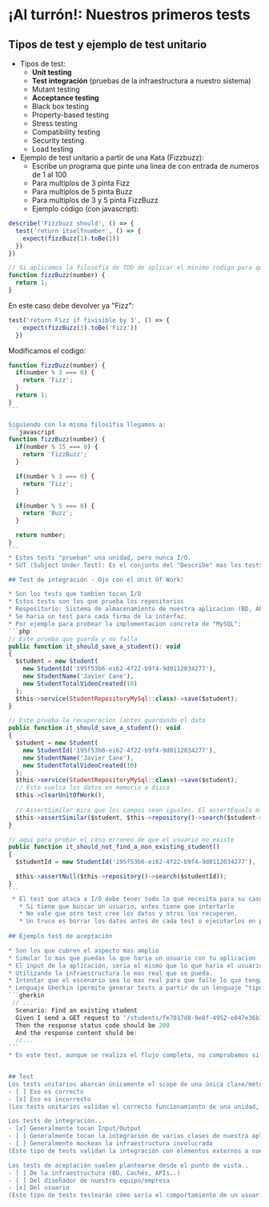 # ¡Al turrón!: Nuestros primeros tests

## Tipos de test y ejemplo de test unitario

* Tipos de test:
  * **Unit testing**
  * **Test integración** (pruebas de la infraestructura a nuestro sistema)
  * Mutant testing
  * **Acceptance testing**
  * Black box testing
  * Property-based testing
  * Stress testing
  * Compatibility testing
  * Security testing
  * Load testing
* Ejemplo de test unitario a partir de una Kata (Fizzbuzz):
  * Escribe un programa que pinte una linea de con entrada de numeros de 1 al 100
  * Para multiplos de 3 pinta Fizz
  * Para multiplos de 5 pinta Buzz
  * Para multiplos de 3 y 5 pinta FizzBuzz
  * Ejemplo código (con javascript):  
```javascript
describe('Fizzbuzz should', () => {
  test('return itselfnumber', () => {
    expect(fizzBuzz(1).toBe(1))
  })
})

// Si aplicamos la filosofia de TDD de aplicar el minimo codigo para que funcione:
function fizzBuzz(number) {
  return 1;
}
```
En este caso debe devolver ya "Fizz":
```javascript
test('return Fizz if fivisible by 3', () => {
    expect(fizzBuzz(3).toBe('Fizz'))
  })
```

Modificamos el codigo:
````javascript
function fizzBuzz(number) {
  if(number % 3 === 0) {
    return 'Fizz';
  }
  return 1;
}
```

Siguiendo con la misma filosifia llegamos a:
```javascript
function fizzBuzz(number) {
  if(number % 15 === 0) {
    return 'FizzBuzz';
  }

  if(number % 3 === 0) {
    return 'Fizz';
  }

  if(number % 5 === 0) {
    return 'Buzz';
  }

  return number;
}
```
* Estos tests "prueban" una unidad, pero nunca I/O.
* SUT (Subject Under Test): Es el conjunto del "Describe" mas los tests que incluyen a ese caso.

## Test de integración - Ojo con el Unit Of Work!

* Son los tests que tambien tocan I/O
* Estos tests son los que prueba los repositorios
* Respositorio: Sistema de almacenamiento de nuestra aplicacion (BD, APIs, Cachés, etc.)
* Se haria un test para cada firma de la interfaz.
* Por ejemplo para probear la implementacion concreta de "MySQL":
```php
// Este prueba que guarda y no falla
public function it_should_save_a_student(): void 
{
  $student = new Student(
    new StudentId('195f53b6-ei62-4f22-b9f4-9d0112034277'),
    new StudentName('Javier Cane'),
    new StudentTotalVideoCreated(10)
  );
  $this->service(StudentRepositoryMySql::class)->save($student);
}

// Este prueba la recuperacion (antes guardando el dato
public function it_should_save_a_student(): void 
{
  $student = new Student(
    new StudentId('195f53b6-ei62-4f22-b9f4-9d0112034277'),
    new StudentName('Javier Cane'),
    new StudentTotalVideoCreated(10)
  );
  $this->service(StudentRepositoryMySql::class)->save($student);
  // Esto vuelca los datos en memoria a disco
  $this->clearUnitOfWork();
  
  // AssertSimilar mira que los campos sean iguales. El assertEquals miraria que la referencia sea igual, y en este caso no.
  $this->assertSimilar($student, $this->repository()->search($student->id()));
}

// aqui para probar el caso erroneo de que el usuario no existe
public function it_should_not_find_a_non_existing_student()
{
  $studentId = new StudentId('195f53b6-ei62-4f22-b9f4-9d0112034277'),

  $this->assertNull($this->repository()->search($studentId));
}
```
 * El test que ataca a I/O debe tener todo lo que necesita para su caso de prueba. Por ejemplo:
   * Si tiene que buscar un usuario, antes tiene que intertarlo
   * No vale que otro test cree los datos y otros los recuperen.
   * Un truco es borrar los datos antes de cada test o ejecutarlos en paralelo.
   
## Ejemplo test de aceptación

* Son los que cubren el aspecto mas amplio
* Simular lo mas que puedas lo que haria un usuario con tu aplicacion
* El input de la aplicación, seria el mismo que lo que haria el usuario (Llamas HTTP en api, comandos en cli, etc.)
* Utilizando la infraestructura lo mas real que se pueda.
* Intentar que el escenario sea lo mas real para que falle lo que tenga que fallar en producción
* Lenguaje Gherkin (permite generar tests a partir de un lenguaje "tipo negocio"):
```gherkin
 // ...
  Scenario: Find an existing student
  Given I send a GET request to '/students/fe7017d8-9e8f-4952-e047e36b1694'
  Then the response status code should be 200
  And the response content shuld be:
  //...
```
* En este test, aunque se realiza el flujo completo, no comprobamos si "el dato se ha guardado en BBDD" o si se "ha publicado el evento". Simplemente que la salida es la que toca. Lo otro ya lo hace los tests de integracion y los unitarios.


## Test
Los tests unitarios abarcan únicamente el scope de una única clase/método
- [ ] Eso es correcto
- [x] Eso es incorrecto
(Los tests unitarios validan el correcto funcionamiento de una unidad, que no necesariamente se corresponderá con una única clase)

Los tests de integración...
- [x] Generalmente tocan Input/Output
- [ ] Generalmente tocan la integración de varias clases de nuestra aplicación
- [ ] Generalmente mockean la infraestructura involucrada
(Este tipo de tests validan la integración con elementos externos a nuestra aplicación (BD, APIs...) por lo que no deberían mockear esta interacción)

Los tests de aceptación suelen plantearse desde el punto de vista..
- [ ] De la infraestructura (BD, Cachés, APIs..)
- [ ] Del diseñador de nuestro equipo/empresa
- [x] Del usuario
(Este tipo de tests testearán cómo sería el comportamiento de un usuario con nuestra aplicación, emulando el mismo punto de entrada y comprobando la respuesta que recibe)


